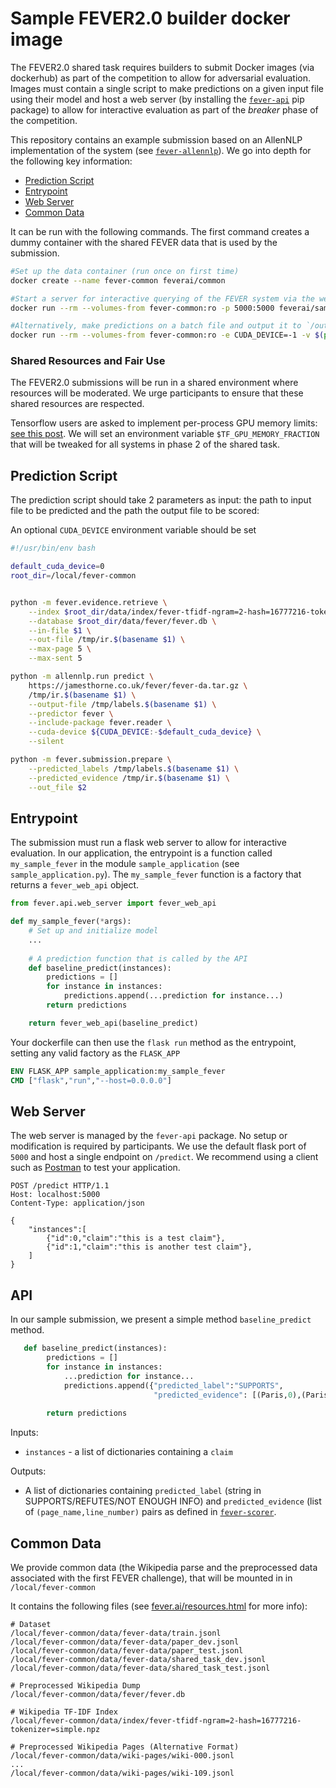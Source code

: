 # Sample FEVER2.0 builder docker image

The FEVER2.0 shared task requires builders to submit Docker images (via dockerhub) as part of the competition to allow 
for adversarial evaluation. Images must contain a single script to make predictions on a given input file using their model and host a web server (by installing the [`fever-api`](https://github.com/j6mes/fever-api) pip package) to allow for interactive evaluation as part of the _breaker_ phase of the competition.
 
This repository contains an example submission based on an AllenNLP implementation of the system (see [`fever-allennlp`](https://github.com/j6mes/fever-allennlp)). We go into depth for the following key information:

* [Prediction Script](#prediction-script)
* [Entrypoint](#entrypoint)
* [Web Server](#web-server)
* [Common Data](#common-data)

It can be run with the following commands. The first command creates a dummy container with the shared FEVER data that is used by the submission.

```bash
#Set up the data container (run once on first time)
docker create --name fever-common feverai/common

#Start a server for interactive querying of the FEVER system via the web API on port 5000
docker run --rm --volumes-from fever-common:ro -p 5000:5000 feverai/sample

#Alternatively, make predictions on a batch file and output it to `/out/predictions.jsonl` (set CUDA_DEVICE as appropriate)
docker run --rm --volumes-from fever-common:ro -e CUDA_DEVICE=-1 -v $(pwd):/out feverai/sample ./predict.sh /local/fever-common/data/fever-data/paper_dev.jsonl /out/predictions.jsonl
```

### Shared Resources and Fair Use
The FEVER2.0 submissions will be run in a shared environment where resources will be moderated. We urge participants to ensure that these shared resources are respected.

Tensorflow users are asked to implement per-process GPU memory limits: [see this post](https://stackoverflow.com/questions/34199233/how-to-prevent-tensorflow-from-allocating-the-totality-of-a-gpu-memory). We will set an environment variable `$TF_GPU_MEMORY_FRACTION` that will be tweaked for all systems in phase 2 of the shared task. 


## Prediction Script
The prediction script should take 2 parameters as input: the path to input file to be predicted and the path the output file to be scored:

An optional `CUDA_DEVICE` environment variable should be set  

```bash
#!/usr/bin/env bash

default_cuda_device=0
root_dir=/local/fever-common


python -m fever.evidence.retrieve \
    --index $root_dir/data/index/fever-tfidf-ngram=2-hash=16777216-tokenizer=simple.npz \
    --database $root_dir/data/fever/fever.db \
    --in-file $1 \
    --out-file /tmp/ir.$(basename $1) \
    --max-page 5 \
    --max-sent 5

python -m allennlp.run predict \
    https://jamesthorne.co.uk/fever/fever-da.tar.gz \
    /tmp/ir.$(basename $1) \
    --output-file /tmp/labels.$(basename $1) \
    --predictor fever \
    --include-package fever.reader \
    --cuda-device ${CUDA_DEVICE:-$default_cuda_device} \
    --silent

python -m fever.submission.prepare \
    --predicted_labels /tmp/labels.$(basename $1) \
    --predicted_evidence /tmp/ir.$(basename $1) \
    --out_file $2

``` 

## Entrypoint
The submission must run a flask web server to allow for interactive evaluation. In our application, the entrypoint is a function called `my_sample_fever` in the module `sample_application` (see `sample_application.py`).
The `my_sample_fever` function is a factory that returns a `fever_web_api` object. 

``` python
from fever.api.web_server import fever_web_api

def my_sample_fever(*args):
    # Set up and initialize model
    ...
    
    # A prediction function that is called by the API
    def baseline_predict(instances):
        predictions = []
        for instance in instances:
            predictions.append(...prediction for instance...)
        return predictions

    return fever_web_api(baseline_predict)
```

Your dockerfile can then use the `flask run` method as the entrypoint, setting any valid factory as the `FLASK_APP`  

```dockerfile
ENV FLASK_APP sample_application:my_sample_fever
CMD ["flask","run","--host=0.0.0.0"]
``` 


## Web Server
The web server is managed by the `fever-api` package. No setup or modification is required by participants. We use the default flask port of `5000` and host a single endpoint on `/predict`. We recommend using a client such as [Postman](https://www.getpostman.com/) to test your application.


```
POST /predict HTTP/1.1
Host: localhost:5000
Content-Type: application/json

{
	"instances":[
	    {"id":0,"claim":"this is a test claim"}, 
	    {"id":1,"claim":"this is another test claim"}, 
	]
}
```

## API
In our sample submission, we present a simple method `baseline_predict` method. 

```python 
   def baseline_predict(instances):
        predictions = []
        for instance in instances:
            ...prediction for instance...
            predictions.append({"predicted_label":"SUPPORTS", 
                                "predicted_evidence": [(Paris,0),(Paris,5)]})
            
        return predictions
```

Inputs: 

 * `instances` - a list of dictionaries containing a `claim` 

Outputs:

 * A list of dictionaries containing `predicted_label` (string in SUPPORTS/REFUTES/NOT ENOUGH INFO) and `predicted_evidence` (list of `(page_name,line_number)` pairs as defined in [`fever-scorer`](https://github.com/sheffieldnlp/fever-scorer).


## Common Data
We provide common data (the Wikipedia parse and the preprocessed data associated with the first FEVER challenge), that will be mounted in in `/local/fever-common` 

It contains the following files (see [fever.ai/resources.html](https://fever.ai/resources.html) for more info):

```
# Dataset
/local/fever-common/data/fever-data/train.jsonl
/local/fever-common/data/fever-data/paper_dev.jsonl
/local/fever-common/data/fever-data/paper_test.jsonl
/local/fever-common/data/fever-data/shared_task_dev.jsonl
/local/fever-common/data/fever-data/shared_task_test.jsonl

# Preprocessed Wikipedia Dump 
/local/fever-common/data/fever/fever.db

# Wikipedia TF-IDF Index
/local/fever-common/data/index/fever-tfidf-ngram=2-hash=16777216-tokenizer=simple.npz

# Preprocessed Wikipedia Pages (Alternative Format)
/local/fever-common/data/wiki-pages/wiki-000.jsonl
...
/local/fever-common/data/wiki-pages/wiki-109.jsonl
```

  
